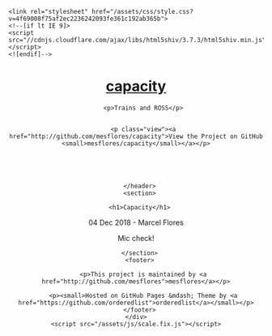 <!DOCTYPE html>
<html lang="en-US">
  <head>
    <meta charset="UTF-8">
    <meta http-equiv="X-UA-Compatible" content="IE=edge">
    <meta name="viewport" content="width=device-width, initial-scale=1">

<!-- Begin Jekyll SEO tag v2.5.0 -->
<title>Capacity | capacity</title>
<meta name="generator" content="Jekyll v3.7.4" />
<meta property="og:title" content="Capacity" />
<meta name="author" content="Marcel Flores" />
<meta property="og:locale" content="en_US" />
<meta name="description" content="Mic check!" />
<meta property="og:description" content="Mic check!" />
<link rel="canonical" href="http://localhost:4000/2018/12/04/is-this-on.html" />
<meta property="og:url" content="http://localhost:4000/2018/12/04/is-this-on.html" />
<meta property="og:site_name" content="capacity" />
<meta property="og:type" content="article" />
<meta property="article:published_time" content="2018-12-04T00:00:00-08:00" />
<script type="application/ld+json">
{"description":"Mic check!","author":{"@type":"Person","name":"Marcel Flores"},"@type":"BlogPosting","url":"http://localhost:4000/2018/12/04/is-this-on.html","headline":"Capacity","dateModified":"2018-12-04T00:00:00-08:00","datePublished":"2018-12-04T00:00:00-08:00","mainEntityOfPage":{"@type":"WebPage","@id":"http://localhost:4000/2018/12/04/is-this-on.html"},"@context":"http://schema.org"}</script>
<!-- End Jekyll SEO tag -->

    <link rel="stylesheet" href="/assets/css/style.css?v=4f69008f75af2ec2236242093fe361c192ab365b">
    <!--[if lt IE 9]>
    <script src="//cdnjs.cloudflare.com/ajax/libs/html5shiv/3.7.3/html5shiv.min.js"></script>
    <![endif]-->
  </head>
  <body>
    <div class="wrapper">
      <header>
        <h1><a href="http://localhost:4000/">capacity</a></h1>
        
        

        <p>Trains and ROSS</p>

        
        <p class="view"><a href="http://github.com/mesflores/capacity">View the Project on GitHub <small>mesflores/capacity</small></a></p>
        

        

        
      </header>
      <section>

      <h1>Capacity</h1>
<p>04 Dec 2018 - Marcel Flores</p>

<p>Mic check!</p>



      </section>
      <footer>
        
        <p>This project is maintained by <a href="http://github.com/mesflores">mesflores</a></p>
        
        <p><small>Hosted on GitHub Pages &mdash; Theme by <a href="https://github.com/orderedlist">orderedlist</a></small></p>
      </footer>
    </div>
    <script src="/assets/js/scale.fix.js"></script>
    
  </body>
</html>

